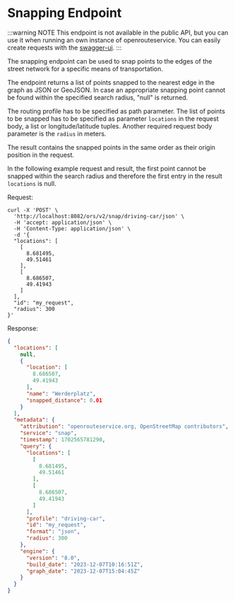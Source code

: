 # Snapping Endpoint

:::warning NOTE
This endpoint is not available in the public API,
but you can use it when running an own instance of openrouteservice.
You can easily create requests with the [swagger-ui](/api-reference/index.md#swagger-ui).
:::

The snapping endpoint can be used to snap points to the edges of the street network for a specific means of transportation.

The endpoint returns a list of points snapped to the nearest edge in the graph as JSON or GeoJSON.
In case an appropriate snapping point cannot be found within the specified search radius, "null" is returned.

The routing profile has to be specified as path parameter. 
The list of points to be snapped has to be specified as parameter `locations` in the request body, 
a list or longitude/latitude tuples. 
Another required request body parameter is the `radius` in meters. 

The result contains the snapped points in the same order as their origin position in the request.

In the following example request and result, the first point cannot be snapped within the search radius
and therefore the first entry in the result `locations` is null.

Request:
```shell
curl -X 'POST' \
  'http://localhost:8082/ors/v2/snap/driving-car/json' \
  -H 'accept: application/json' \
  -H 'Content-Type: application/json' \
  -d '{
  "locations": [
    [
      8.681495,
      49.51461
    ],
    [
      8.686507,
      49.41943
    ]
  ],
  "id": "my_request",
  "radius": 300
}'
```

Response:
```json
{
  "locations": [
    null,
    {
      "location": [
        8.686507,
        49.41943
      ],
      "name": "Werderplatz",
      "snapped_distance": 0.01
    }
  ],
  "metadata": {
    "attribution": "openrouteservice.org, OpenStreetMap contributors",
    "service": "snap",
    "timestamp": 1702565781290,
    "query": {
      "locations": [
        [
          8.681495,
          49.51461
        ],
        [
          8.686507,
          49.41943
        ]
      ],
      "profile": "driving-car",
      "id": "my_request",
      "format": "json",
      "radius": 300
    },
    "engine": {
      "version": "8.0",
      "build_date": "2023-12-07T10:16:51Z",
      "graph_date": "2023-12-07T15:04:45Z"
    }
  }
}
```
